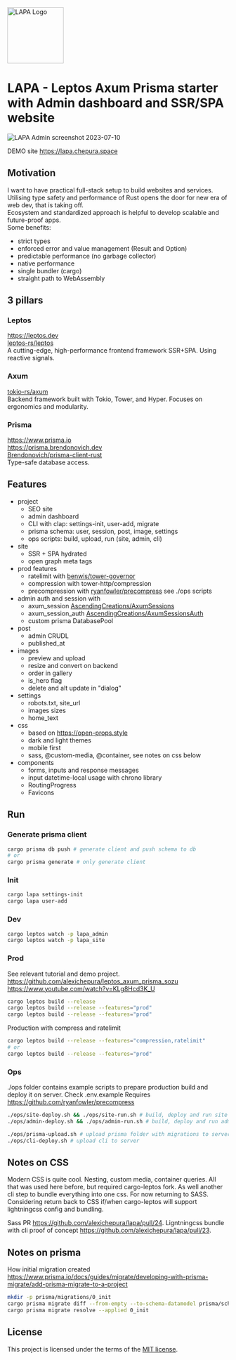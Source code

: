 <img width="128" alt="LAPA Logo" src="https://github.com/alexichepura/lapa/assets/5582266/d13a532e-dd04-48a5-af49-d5f8e9e75c6e">

# LAPA - Leptos Axum Prisma starter with Admin dashboard and SSR/SPA website

![LAPA Admin screenshot 2023-07-10](https://github.com/alexichepura/lapa/assets/5582266/753ba3ff-1911-4d00-80cc-90888252f54f)

DEMO site <https://lapa.chepura.space>

## Motivation
I want to have practical full-stack setup to build websites and services. \
Utilising type safety and performance of Rust opens the door for new era of web dev, that is taking off. \
Ecosystem and standardized approach is helpful to develop scalable and future-proof apps. \
Some benefits:
- strict types
- enforced error and value management (Result and Option)
- predictable performance (no garbage collector)
- native performance
- single bundler (cargo)
- straight path to WebAssembly

## 3 pillars
### Leptos
<https://leptos.dev> \
[leptos-rs/leptos](https://github.com/leptos-rs/leptos) \
A cutting-edge, high-performance frontend framework SSR+SPA. Using reactive signals.

### Axum
[tokio-rs/axum](https://github.com/tokio-rs/axum) \
Backend framework built with Tokio, Tower, and Hyper. Focuses on ergonomics and modularity.

### Prisma
<https://www.prisma.io> \
<https://prisma.brendonovich.dev> \
[Brendonovich/prisma-client-rust](https://github.com/Brendonovich/prisma-client-rust) \
Type-safe database access.

## Features
- project
    - SEO site
    - admin dashboard
    - CLI with clap: settings-init, user-add, migrate
    - prisma schema: user, session, post, image, settings
    - ops scripts: build, upload, run (site, admin, cli)
- site
    - SSR + SPA hydrated
    - open graph meta tags
- prod features
    - ratelimit with [benwis/tower-governor](https://github.com/benwis/tower-governor)
    - compression with tower-http/compression
    - precompression with [ryanfowler/precompress](https://github.com/ryanfowler/precompress) see ./ops scripts
- admin auth and session with 
    - axum_session [AscendingCreations/AxumSessions](https://github.com/AscendingCreations/AxumSessions)
    - axum_session_auth [AscendingCreations/AxumSessionsAuth](https://github.com/AscendingCreations/AxumSessionsAuth)
    - custom prisma DatabasePool
- post 
    - admin CRUDL
    - published_at
- images
    - preview and upload
    - resize and convert on backend
    - order in gallery
    - is_hero flag
    - delete and alt update in "dialog"
- settings
    - robots.txt, site_url
    - images sizes
    - home_text
- css 
    - based on <https://open-props.style>
    - dark and light themes
    - mobile first
    - sass, @custom-media, @container, see notes on css below
- components
    - forms, inputs and response messages
    - input datetime-local usage with chrono library
    - RoutingProgress
    - Favicons

## Run 
### Generate prisma client
```sh
cargo prisma db push # generate client and push schema to db
# or
cargo prisma generate # only generate client
```
### Init 
```sh
cargo lapa settings-init
cargo lapa user-add
```

### Dev
```sh
cargo leptos watch -p lapa_admin
cargo leptos watch -p lapa_site
```

### Prod
See relevant tutorial and demo project.
<https://github.com/alexichepura/leptos_axum_prisma_sozu>
<https://www.youtube.com/watch?v=KLg8Hcd3K_U>
```sh
cargo leptos build --release
cargo leptos build --release --features="prod"
cargo leptos build --release --features="prod"
```
Production with compress and ratelimit
```sh
cargo leptos build --release --features="compression,ratelimit"
# or
cargo leptos build --release --features="prod"
```

### Ops
./ops folder contains example scripts to prepare production build and deploy it on server.
Check .env.example
Requires <https://github.com/ryanfowler/precompress>
```sh
./ops/site-deploy.sh && ./ops/site-run.sh # build, deploy and run site
./ops/admin-deploy.sh && ./ops/admin-run.sh # build, deploy and run admin
```
```sh
./ops/prisma-upload.sh # upload prisma folder with migrations to server
./ops/cli-deploy.sh # upload cli to server
```

## Notes on CSS
Modern CSS is quite cool. Nesting, custom media, container queries. All that was used here before, but required cargo-leptos fork. As well another cli step to bundle everything into one css. For now returning to SASS. 
Considering return back to CSS if/when cargo-leptos will support lightningcss config and bundling.

Sass PR <https://github.com/alexichepura/lapa/pull/24>.
Ligntningcss bundle with cli proof of concept <https://github.com/alexichepura/lapa/pull/23>.


## Notes on prisma
How initial migration created
<https://www.prisma.io/docs/guides/migrate/developing-with-prisma-migrate/add-prisma-migrate-to-a-project>
```sh
mkdir -p prisma/migrations/0_init
cargo prisma migrate diff --from-empty --to-schema-datamodel prisma/schema.prisma --script > prisma/migrations/0_init/migration.sql
cargo prisma migrate resolve --applied 0_init
```

## License

This project is licensed under the terms of the
[MIT license](/LICENSE-MIT).
